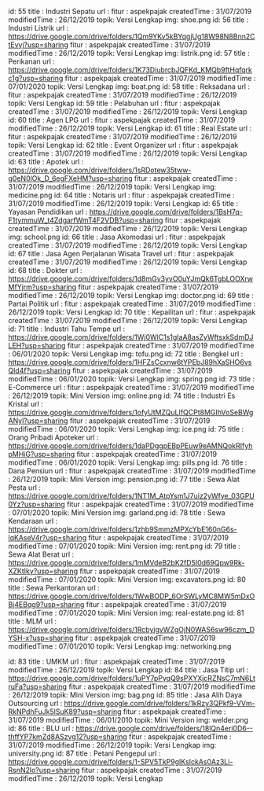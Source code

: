 





id: 55
title : Industri Sepatu
url :
fitur : aspekpajak
createdTime : 31/07/2019
modifiedTime : 26/12/2019
topik: Versi Lengkap
img: shoe.png
id: 56
title : Industri Listrik
url : https://drive.google.com/drive/folders/1Qm9YKv5kBYqgjUg18W98N8Bnn2CtEvyj?usp=sharing
fitur : aspekpajak
createdTime : 31/07/2019
modifiedTime : 26/12/2019
topik: Versi Lengkap
img: listrik.png
id: 57
title : Perikanan
url : https://drive.google.com/drive/folders/1K73DiubrcbJQFKd_KMQb9ftHqfqrkc1g?usp=sharing
fitur : aspekpajak
createdTime : 31/07/2019
modifiedTime : 07/01/2020
topik: Versi Lengkap
img: boat.png
id: 58
title : Reksadana
url :
fitur : aspekpajak
createdTime : 31/07/2019
modifiedTime : 26/12/2019
topik: Versi Lengkap
id: 59
title : Pelabuhan
url :
fitur : aspekpajak
createdTime : 31/07/2019
modifiedTime : 26/12/2019
topik: Versi Lengkap
id: 60
title : Agen LPG
url :
fitur : aspekpajak
createdTime : 31/07/2019
modifiedTime : 26/12/2019
topik: Versi Lengkap
id: 61
title : Real Estate
url :
fitur : aspekpajak
createdTime : 31/07/2019
modifiedTime : 26/12/2019
topik: Versi Lengkap
id: 62
title : Event Organizer
url :
fitur : aspekpajak
createdTime : 31/07/2019
modifiedTime : 26/12/2019
topik: Versi Lengkap
id: 63
title : Apotek
url : https://drive.google.com/drive/folders/1sRDotew35tww-g0eN0lOk_D_6egFXeHM?usp=sharing
fitur : aspekpajak
createdTime : 31/07/2019
modifiedTime : 26/12/2019
topik: Versi Lengkap
img: medicine.png
id: 64
title : Notaris
url :
fitur : aspekpajak
createdTime : 31/07/2019
modifiedTime : 26/12/2019
topik: Versi Lengkap
id: 65
title : Yayasan Pendidikan
url : https://drive.google.com/drive/folders/1BsH7q-F1tymmuW_t4ZdgarfWmT4F2VDB?usp=sharing
fitur : aspekpajak
createdTime : 31/07/2019
modifiedTime : 26/12/2019
topik: Versi Lengkap
img: school.png
id: 66
title : Jasa Akomodasi
url :
fitur : aspekpajak
createdTime : 31/07/2019
modifiedTime : 26/12/2019
topik: Versi Lengkap
id: 67
title : Jasa Agen Perjalanan Wisata Travel
url :
fitur : aspekpajak
createdTime : 31/07/2019
modifiedTime : 26/12/2019
topik: Versi Lengkap
id: 68
title : Dokter
url : https://drive.google.com/drive/folders/1d8mGv3yvO0uYJmQk6TgbLOOXrwMfYjrm?usp=sharing
fitur : aspekpajak
createdTime : 31/07/2019
modifiedTime : 26/12/2019
topik: Versi Lengkap
img: doctor.png
id: 69
title : Partai Politik
url :
fitur : aspekpajak
createdTime : 31/07/2019
modifiedTime : 26/12/2019
topik: Versi Lengkap
id: 70
title : Kepailitan
url :
fitur : aspekpajak
createdTime : 31/07/2019
modifiedTime : 26/12/2019
topik: Versi Lengkap
id: 71
title : Industri Tahu Tempe
url : https://drive.google.com/drive/folders/1Wj0WlC1s1gIaA8asZyWftsxkSdmDJLEH?usp=sharing
fitur : aspekpajak
createdTime : 31/07/2019
modifiedTime : 06/01/2020
topik: Versi Lengkap
img: tofu.png
id: 72
title : Bengkel
url : https://drive.google.com/drive/folders/1HFZsCcxnw6tYPEbJ89hXaSHO6vsQld4f?usp=sharing
fitur : aspekpajak
createdTime : 31/07/2019
modifiedTime : 06/01/2020
topik: Versi Lengkap
img: spring.png
id: 73
title : E-Commerce
url :
fitur : aspekpajak
createdTime : 31/07/2019
modifiedTime : 26/12/2019
topik: Mini Version
img: online.png
id: 74
title : Industri Es Kristal
url : https://drive.google.com/drive/folders/1ofyUtMZQuLIfQCPt8MGIhVoSeBWgANyl?usp=sharing
fitur : aspekpajak
createdTime : 31/07/2019
modifiedTime : 06/01/2020
topik: Versi Lengkap
img: ice.png
id: 75
title : Orang Pribadi Apoteker
url : https://drive.google.com/drive/folders/1daPDggpEBpPEuw9eAMNQokRIfyhpMHiG?usp=sharing
fitur : aspekpajak
createdTime : 31/07/2019
modifiedTime : 06/01/2020
topik: Versi Lengkap
img: pills.png
id: 76
title : Dana Pensiun
url :
fitur : aspekpajak
createdTime : 31/07/2019
modifiedTime : 26/12/2019
topik: Mini Version
img: pension.png
id: 77
title : Sewa Alat Pesta
url : https://drive.google.com/drive/folders/1NT1M_AtpYsm1J7uiz2yWfye_03GPU0Yz?usp=sharing
fitur : aspekpajak
createdTime : 31/07/2019
modifiedTime : 07/01/2020
topik: Mini Version
img: garland.png
id: 78
title : Sewa Kendaraan
url : https://drive.google.com/drive/folders/1zhb9SmmzMPXcYbE160nG6s-lqKAseV4r?usp=sharing
fitur : aspekpajak
createdTime : 31/07/2019
modifiedTime : 07/01/2020
topik: Mini Version
img: rent.png
id: 79
title : Sewa Alat Berat
url : https://drive.google.com/drive/folders/1mMVdeB2bK2fD5I0d69Qpw9Rk-XZKtIky?usp=sharing
fitur : aspekpajak
createdTime : 31/07/2019
modifiedTime : 07/01/2020
topik: Mini Version
img: excavators.png
id: 80
title : Sewa Perkantoran
url : https://drive.google.com/drive/folders/1WwBODP_6OrSWLyMC8MW5mDxOBj4EBqg9?usp=sharing
fitur : aspekpajak
createdTime : 31/07/2019
modifiedTime : 07/01/2020
topik: Mini Version
img: real-estate.png
id: 81
title : MLM
url : https://drive.google.com/drive/folders/1RcbyigvWZgOjN0WAS6sw96czm_DYSH-x?usp=sharing
fitur : aspekpajak
createdTime : 31/07/2019
modifiedTime : 07/01/2010
topik: Versi Lengkap
img: networking.png

id: 83
title : UMKM
url :
fitur : aspekpajak
createdTime : 31/07/2019
modifiedTime : 26/12/2019
topik: Versi Lengkap
id: 84
title : Jasa Titip
url : https://drive.google.com/drive/folders/1uPY7pPyqQ9sPXYXjcRZNsC7mN6LtruFa?usp=sharing
fitur : aspekpajak
createdTime : 31/07/2019
modifiedTime : 26/12/2019
topik: Mini Version
img: bag.png
id: 85
title : Jasa Alih Daya Outsourcing
url : https://drive.google.com/drive/folders/1kRzy3QPkf9-VVm-RkNPdhFuJk5lSuK89?usp=sharing
fitur : aspekpajak
createdTime : 31/07/2019
modifiedTime : 06/01/2010
topik: Mini Version
img: welder.png
id: 86
title : BLU
url : https://drive.google.com/drive/folders/18lQn4eri0D6--thffYP7kmZd8ASzvg12?usp=sharing
fitur : aspekpajak
createdTime : 31/07/2019
modifiedTime : 26/12/2019
topik: Versi Lengkap
img: university.png
id: 87
title : Petani Pengepul
url : https://drive.google.com/drive/folders/1-SPV5TkP9glKsIckAs0Az3Li-RsnN2lo?usp=sharing
fitur : aspekpajak
createdTime : 31/07/2019
modifiedTime : 26/12/2019
topik: Versi Lengkap